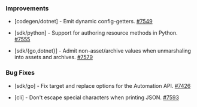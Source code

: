 
### Improvements
  
- [codegen/dotnet] - Emit dynamic config-getters.
  [#7549](https://github.com/pulumi/pulumi/pull/7549)

- [sdk/python] - Support for authoring resource methods in Python.
  [#7555](https://github.com/pulumi/pulumi/pull/7555)

- [sdk/{go,dotnet}] - Admit non-asset/archive values when unmarshaling into assets and archives.
  [#7579](https://github.com/pulumi/pulumi/pull/7579)

### Bug Fixes

- [sdk/go] - Fix target and replace options for the Automation API.
  [#7426](https://github.com/pulumi/pulumi/pull/7426)
  
- [cli] - Don't escape special characters when printing JSON.
  [#7593](https://github.com/pulumi/pulumi/pull/7593)

